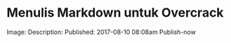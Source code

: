 Menulis Markdown untuk Overcrack
====================
Image: 
Description: 
Published: 2017-08-10 08:08am
Publish-now



